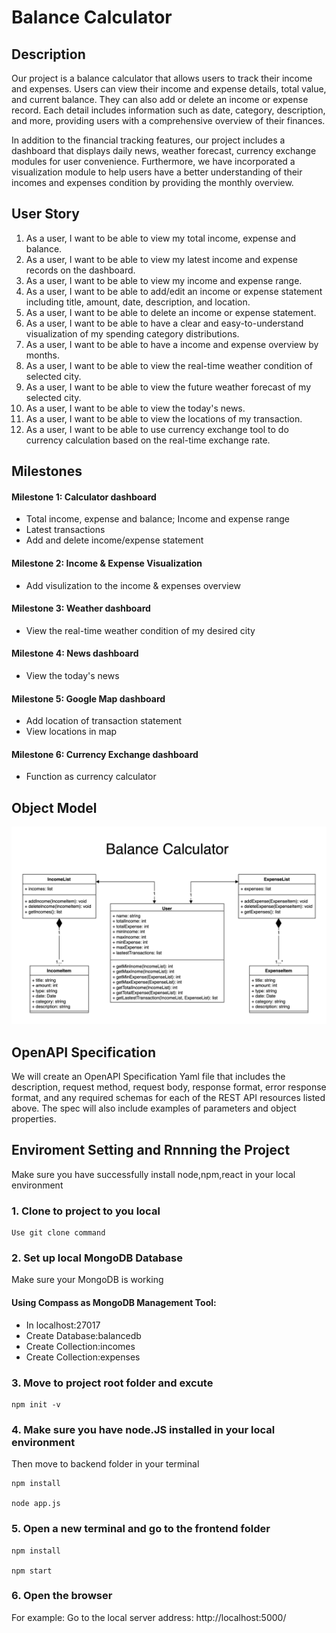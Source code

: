 
# Balance Calculator

## Description
Our project is a balance calculator that allows users to track their income and expenses. Users can view their income and expense details, total value, and current balance. They can also add or delete an income or expense record. Each detail includes information such as date, category, description, and more, providing users with a comprehensive overview of their finances.

In addition to the financial tracking features, our project includes a dashboard that displays daily news, weather forecast, currency exchange modules for user convenience. Furthermore, we have incorporated a visualization module to help users have a better understanding of their incomes and expenses condition by providing the monthly overview.

## User Story
1. As a user, I want to be able to view my total income, expense and balance.
2. As a user, I want to be able to view my latest income and expense records on the dashboard.
3. As a user, I want to be able to view my income and expense range.
4. As a user, I want to be able to add/edit an income or expense statement including title, amount, date, description, and location.
5. As a user, I want to be able to delete an income or expense statement.
6. As a user, I want to be able to have a clear and easy-to-understand visualization of my spending category distributions.
7. As a user, I want to be able to have a income and expense overview by months.
8. As a user, I want to be able to view the real-time weather condition of selected city.
9. As a user, I want to be able to view the future weather forecast of my selected city.
10. As a user, I want to be able to view the today's news.
11. As a user, I want to be able to view the locations of my transaction.
12. As a user, I want to be able to use currency exchange tool to do currency calculation based on the real-time exchange rate.


## Milestones
#### Milestone 1: Calculator dashboard
- Total income, expense and balance; Income and expense range
- Latest transactions
- Add and delete income/expense statement

#### Milestone 2: Income & Expense Visualization
- Add visulization to the income & expenses overview 

#### Milestone 3: Weather dashboard
- View the real-time weather condition of my desired city

#### Milestone 4: News dashboard
- View the today's news

#### Milestone 5: Google Map dashboard
- Add location of transaction statement
- View locations in map

#### Milestone 6: Currency Exchange dashboard
- Function as currency calculator

## Object Model
![](BalanceCalculator.jpg)


## OpenAPI Specification
We will create an OpenAPI Specification Yaml file that includes the description, request method, request body, response format, error response format, and any required schemas for each of the REST API resources listed above. The spec will also include examples of parameters and object properties.

## Enviroment Setting and Rnnning the Project
Make sure you have successfully install node,npm,react in your local environment

### 1. Clone to project to you local
```
Use git clone command
```
### 2. Set up local MongoDB Database
Make sure your MongoDB is working

#### Using Compass as MongoDB Management Tool:

* In localhost:27017
* Create Database:balancedb
* Create Collection:incomes
* Create Collection:expenses

### 3. Move to project root folder and excute

```
npm init -v
```
### 4. Make sure you have node.JS installed in your local environment 
Then move to backend folder in your terminal
```
npm install

node app.js
```
### 5. Open a new terminal and go to the frontend folder
```
npm install

npm start
```

### 6. Open the browser
For example:
Go to the local server address: http://localhost:5000/

